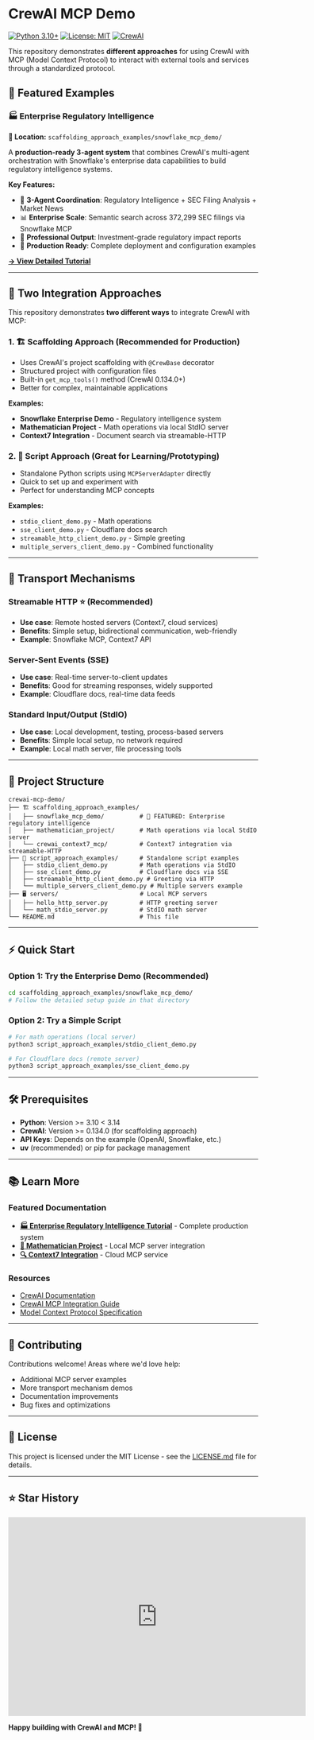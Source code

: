 # CrewAI MCP Demo

[![Python 3.10+](https://img.shields.io/badge/python-3.10%2B-blue.svg)](https://www.python.org/downloads/) [![License: MIT](https://img.shields.io/badge/License-MIT-yellow.svg)](https://opensource.org/licenses/MIT) [![CrewAI](https://img.shields.io/badge/CrewAI-0.134.0%2B-green)](https://github.com/crewai/crewai)

This repository demonstrates **different approaches** for using CrewAI with MCP (Model Context Protocol) to interact with external tools and services through a standardized protocol.

## 🌟 **Featured Examples**

### 🏭 **Enterprise Regulatory Intelligence** 
**📍 Location:** `scaffolding_approach_examples/snowflake_mcp_demo/`

A **production-ready 3-agent system** that combines CrewAI's multi-agent orchestration with Snowflake's enterprise data capabilities to build regulatory intelligence systems.

**Key Features:**
- 🤖 **3-Agent Coordination**: Regulatory Intelligence + SEC Filing Analysis + Market News
- 📊 **Enterprise Scale**: Semantic search across 372,299 SEC filings via Snowflake MCP
- 🎯 **Professional Output**: Investment-grade regulatory impact reports
- 🚀 **Production Ready**: Complete deployment and configuration examples

[**→ View Detailed Tutorial**](scaffolding_approach_examples/snowflake_mcp_demo/)

---

## 🚀 **Two Integration Approaches**

This repository demonstrates **two different ways** to integrate CrewAI with MCP:

### 1. 🏗️ **Scaffolding Approach** (Recommended for Production)
- Uses CrewAI's project scaffolding with `@CrewBase` decorator
- Structured project with configuration files
- Built-in `get_mcp_tools()` method (CrewAI 0.134.0+)
- Better for complex, maintainable applications

**Examples:**
- **Snowflake Enterprise Demo** - Regulatory intelligence system
- **Mathematician Project** - Math operations via local StdIO server  
- **Context7 Integration** - Document search via streamable-HTTP

### 2. 📝 **Script Approach** (Great for Learning/Prototyping)
- Standalone Python scripts using `MCPServerAdapter` directly
- Quick to set up and experiment with
- Perfect for understanding MCP concepts

**Examples:**
- `stdio_client_demo.py` - Math operations
- `sse_client_demo.py` - Cloudflare docs search
- `streamable_http_client_demo.py` - Simple greeting
- `multiple_servers_client_demo.py` - Combined functionality

---

## 🔧 **Transport Mechanisms**

### **Streamable HTTP** ⭐ (Recommended)
- **Use case**: Remote hosted servers (Context7, cloud services)
- **Benefits**: Simple setup, bidirectional communication, web-friendly
- **Example**: Snowflake MCP, Context7 API

### **Server-Sent Events (SSE)**
- **Use case**: Real-time server-to-client updates
- **Benefits**: Good for streaming responses, widely supported
- **Example**: Cloudflare docs, real-time data feeds

### **Standard Input/Output (StdIO)**
- **Use case**: Local development, testing, process-based servers
- **Benefits**: Simple local setup, no network required
- **Example**: Local math server, file processing tools

---

## 📁 **Project Structure**

```
crewai-mcp-demo/
├── 🏗️ scaffolding_approach_examples/
│   ├── snowflake_mcp_demo/          # 🌟 FEATURED: Enterprise regulatory intelligence
│   ├── mathematician_project/       # Math operations via local StdIO server
│   └── crewai_context7_mcp/         # Context7 integration via streamable-HTTP
├── 📝 script_approach_examples/      # Standalone script examples
│   ├── stdio_client_demo.py         # Math operations via StdIO
│   ├── sse_client_demo.py           # Cloudflare docs via SSE
│   ├── streamable_http_client_demo.py # Greeting via HTTP
│   └── multiple_servers_client_demo.py # Multiple servers example
├── 🖥️ servers/                       # Local MCP servers
│   ├── hello_http_server.py         # HTTP greeting server
│   └── math_stdio_server.py         # StdIO math server
└── README.md                        # This file
```

---

## ⚡ **Quick Start**

### **Option 1: Try the Enterprise Demo** (Recommended)
```bash
cd scaffolding_approach_examples/snowflake_mcp_demo/
# Follow the detailed setup guide in that directory
```

### **Option 2: Try a Simple Script**
```bash
# For math operations (local server)
python3 script_approach_examples/stdio_client_demo.py

# For Cloudflare docs (remote server)  
python3 script_approach_examples/sse_client_demo.py
```

---

## 🛠️ **Prerequisites**

- **Python**: Version >= 3.10 < 3.14
- **CrewAI**: Version >= 0.134.0 (for scaffolding approach)
- **API Keys**: Depends on the example (OpenAI, Snowflake, etc.)
- **uv** (recommended) or pip for package management

---

## 📚 **Learn More**

### **Featured Documentation**
- [**🏭 Enterprise Regulatory Intelligence Tutorial**](scaffolding_approach_examples/snowflake_mcp_demo/) - Complete production system
- [**🧮 Mathematician Project**](scaffolding_approach_examples/mathematician_project/) - Local MCP server integration
- [**🔍 Context7 Integration**](scaffolding_approach_examples/crewai_context7_mcp/) - Cloud MCP service

### **Resources**
- [CrewAI Documentation](https://docs.crewai.com/)
- [CrewAI MCP Integration Guide](https://docs.crewai.com/mcp/crewai-mcp-integration/)
- [Model Context Protocol Specification](https://github.com/modelcontextprotocol/specification)

---

## 🤝 **Contributing**

Contributions welcome! Areas where we'd love help:
- Additional MCP server examples
- More transport mechanism demos  
- Documentation improvements
- Bug fixes and optimizations

---

## 📄 **License**

This project is licensed under the MIT License - see the [LICENSE.md](LICENSE.md) file for details.

---

## ⭐ **Star History**

<iframe style="width:100%;height:auto;min-width:600px;min-height:400px;" src="https://www.star-history.com/embed?secret=Z2hwX1l5NVBiS1U2UjA0Q1ZobW1FajRoaE5ncE5WNFJHMDFpQmtPQw==#tonykipkemboi/crewai-mcp-demo&Date" frameBorder="0"></iframe>

**Happy building with CrewAI and MCP! 🚀**